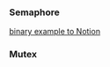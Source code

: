 ### Semaphore

[binary example to Notion](https://thanhdeptrai.notion.site/semaphore-115f363afe3980bcb843cc86f6f23534?pvs=4)

### Mutex
